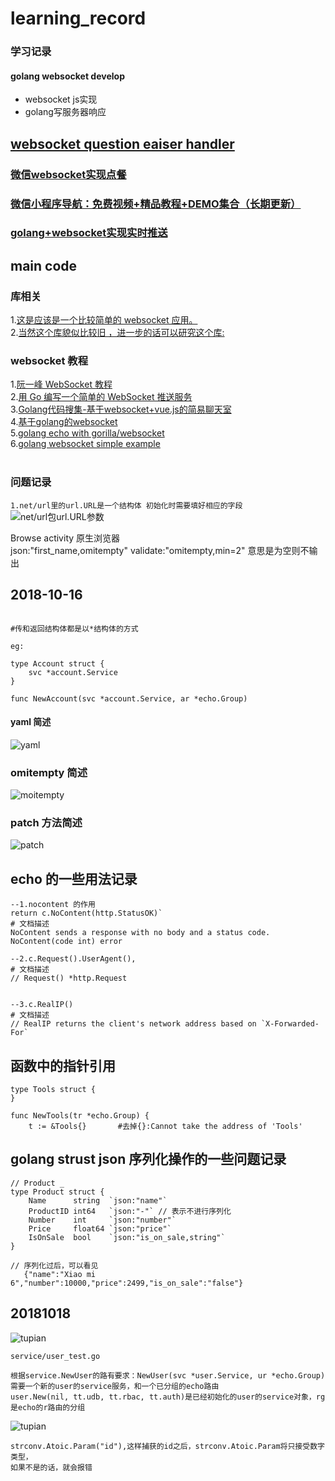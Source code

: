# learning_record
### 学习记录

 

#### golang websocket develop
- websocket js实现
- golang写服务器响应<br>
## [websocket question eaiser handler](https://github.com/gorilla/websocket/issues)

### [微信websocket实现点餐](https://blog.csdn.net/qqxyy99/article/details/80059888)
### [微信小程序导航：免费视频+精品教程+DEMO集合（长期更新）](https://www.cnblogs.com/wxapp/p/5962642.html)
### [golang+websocket实现实时推送](https://juejin.im/post/5ac0e11f518825555e5dfd1c)
## main code
### 库相关
1.[这是应该是一个比较简单的 websocket 应用。](https://blog.csdn.net/lhtzbj12/article/details/79357336)<br>
2.[当然这个库貌似比较旧 ，进一步的话可以研究这个库:](https://github.com/gorilla/websocket)
### websocket 教程
1.[阮一峰 WebSocket 教程](http://www.ruanyifeng.com/blog/2017/05/websocket.html)<br>
2.[用 Go 编写一个简单的 WebSocket 推送服务](https://juejin.im/post/5ac0e11f518825555e5dfd1c)<br>
3.[Golang代码搜集-基于websocket+vue.js的简易聊天室](https://blog.csdn.net/lhtzbj12/article/details/79357336)<br>
4.[基于golang的websocket](https://www.jianshu.com/p/65ef71ddb910)<br>
5.[golang echo with gorilla/websocket](http://go-echo.org/cookbook/websocket/)<br>
6.[golang websocket simple example](https://blog.csdn.net/wangshubo1989/article/details/79140278)
<br>
<br>
### 问题记录
`1.net/url里的url.URL是一个结构体 初始化时需要填好相应的字段`
![net/url包url.URL参数](https://github.com/CHIKITCHONG/learning_record/blob/master/WechatIMG20.png)
<br>

Browse activity  原生浏览器<br>
json:"first_name,omitempty" validate:"omitempty,min=2" 意思是为空则不输出

## 2018-10-16
```<br>

#传和返回结构体都是以*结构体的方式

eg:

type Account struct {
	svc *account.Service
}

func NewAccount(svc *account.Service, ar *echo.Group)
```
#### yaml 简述

![yaml](https://github.com/CHIKITCHONG/learning_record/blob/master/20181016.png)
### omitempty 简述
![moitempty](https://github.com/CHIKITCHONG/learning_record/blob/master/20181016-2.png)
### patch 方法简述
![patch](https://github.com/CHIKITCHONG/learning_record/blob/master/20181016-3.png)
## echo 的一些用法记录
```
--1.nocontent 的作用
return c.NoContent(http.StatusOK)`
# 文档描述
NoContent sends a response with no body and a status code.
NoContent(code int) error

--2.c.Request().UserAgent(),    
# 文档描述
// Request() *http.Request


--3.c.RealIP()
# 文档描述
// RealIP returns the client's network address based on `X-Forwarded-For`
```
## 函数中的指针引用
```
type Tools struct {
}

func NewTools(tr *echo.Group) {
	t := &Tools{}   	#去掉{}:Cannot take the address of 'Tools' 

```

## golang strust json 序列化操作的一些问题记录

```
// Product _
type Product struct {
    Name      string  `json:"name"`
    ProductID int64   `json:"-"` // 表示不进行序列化
    Number    int     `json:"number"`
    Price     float64 `json:"price"`
    IsOnSale  bool    `json:"is_on_sale,string"`
}
 
// 序列化过后，可以看见
   {"name":"Xiao mi 6","number":10000,"price":2499,"is_on_sale":"false"}
```
## 20181018
![tupian](https://github.com/CHIKITCHONG/learning_record/blob/master/20181018-1.png)
```
service/user_test.go

根据service.NewUser的路有要求：NewUser(svc *user.Service, ur *echo.Group)
需要一个新的user的service服务，和一个已分组的echo路由
user.New(nil, tt.udb, tt.rbac, tt.auth)是已经初始化的user的service对象，rg是echo的r路由的分组
```
![tupian](https://github.com/CHIKITCHONG/learning_record/blob/master/20181018-2.png)
```
strconv.Atoic.Param("id"),这样捕获的id之后，strconv.Atoic.Param将只接受数字类型，
如果不是的话，就会报错
```

